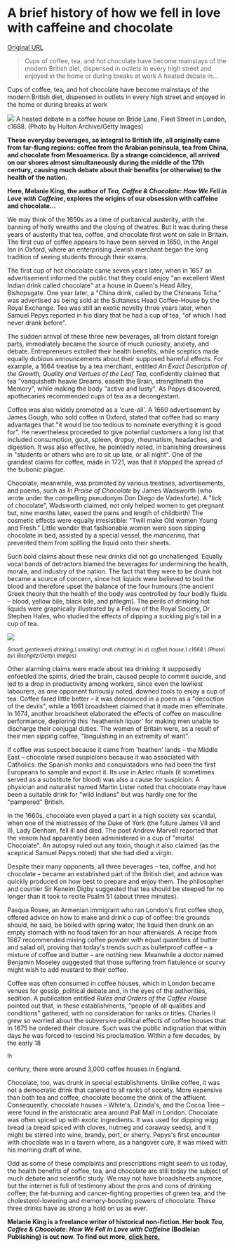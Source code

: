 # A brief history of how we fell in love with caffeine and chocolate

[Original URL](http://www.historyextra.com/article/food/brief-history-how-we-fell-love-caffeine-and-chocolate)

> Cups of coffee, tea, and hot chocolate have become mainstays of the modern British diet, dispensed in outlets in every high street and enjoyed in the home or during breaks at work A heated debate in...

Cups of coffee, tea, and hot chocolate have become mainstays of the modern British diet, dispensed in outlets in every high street and enjoyed in the home or during breaks at work

![](http://cdn2.historyextra.com/sites/default/files/imagecache/623px_wide/17th-century-coffee-house.jpg) A heated debate in a coffee house on Bride Lane, Fleet Street in London, c1688\. (Photo by Hulton Archive/Getty Images)

**These everyday beverages, so integral to British life, all originally came from far-flung regions: coffee from the Arabian peninsula, tea from China, and chocolate from Mesoamerica. By a strange coincidence, all arrived on our shores almost simultaneously during the middle of the 17th century, causing much debate about their benefits (or otherwise) to the health of the nation.**

**Here, Melanie King, the author of _Tea, Coffee & Chocolate: How We Fell in Love with Caffeine_, explores the origins of our obsession with caffeine and chocolate...**

We may think of the 1650s as a time of puritanical austerity, with the banning of holly wreaths and the closing of theatres. But it was during these years of austerity that tea, coffee, and chocolate first went on sale in Britain. The first cup of coffee appears to have been served in 1650, in the Angel Inn in Oxford, where an enterprising Jewish merchant began the long tradition of seeing students through their exams.

The first cup of hot chocolate came seven years later, when in 1657 an advertisement informed the public that they could enjoy "an excellent West Indian drink called chocolate" at a house in Queen's Head Alley, Bishopsgate. One year later, a "China drink, called by the Chineans Tcha," was advertised as being sold at the Sultaness Head Coffee-House by the Royal Exchange. Tea was still an exotic novelty three years later, when Samuel Pepys reported in his diary that he had a cup of tea, "of which I had never drank before".

The sudden arrival of these three new beverages, all from distant foreign parts, immediately became the source of much curiosity, anxiety, and debate. Entrepreneurs extolled their health benefits, while sceptics made equally dubious announcements about their supposed harmful effects. For example, a 1664 treatise by a tea merchant, entitled _An Exact Description of the Growth, Quality and Vertues of the Leaf Tea_, confidently claimed that tea "vanquisheth heavie Dreams, easeth the Brain, strengthneth the Memory", while making the body "active and lusty". As Pepys discovered, apothecaries recommended cups of tea as a decongestant.

Coffee was also widely promoted as a 'cure-all'. A 1660 advertisement by James Gough, who sold coffee in Oxford, stated that coffee had so many advantages that "it would be too tedious to nominate everything it is good for". He nevertheless proceeded to give potential customers a long list that included consumption, gout, spleen, dropsy, rheumatism, headaches, and digestion. It was also effective, he pointedly noted, in banishing drowsiness in "students or others who are to sit up late, or all night". One of the grandest claims for coffee, made in 1721, was that it stopped the spread of the bubonic plague.

Chocolate, meanwhile, was promoted by various treatises, advertisements, and poems, such as _In Praise of Chocolate_ by James Wadsworth (who wrote under the compelling pseudonym Don Diego de Vadesforte). A "lick of chocolate", Wadsworth claimed, not only helped women to get pregnant but, nine months later, eased the pains and length of childbirth! The cosmetic effects were equally irresistible: "Twill make Old women Young and Fresh." Little wonder that fashionable women were soon sipping chocolate in bed, assisted by a special vessel, the _mancerina_, that prevented them from spilling the liquid onto their sheets.

Such bold claims about these new drinks did not go unchallenged. Equally vocal bands of detractors blamed the beverages for undermining the health, morale, and industry of the nation. The fact that they were to be drunk hot became a source of concern, since hot liquids were believed to boil the blood and therefore upset the balance of the four humours [the ancient Greek theory that the health of the body was controlled by four bodily fluids – blood, yellow bile, black bile, and phlegm]. The perils of drinking hot liquids were graphically illustrated by a Fellow of the Royal Society, Dr Stephen Hales, who studied the effects of dipping a suckling pig's tail in a cup of tea.

![](http://cdn3.historyextra.com/sites/default/files/coffee-house.jpg)

<sub>
  <em>Smart\ gentlemen\ drinking,\ smoking\ and\ chatting\ in\ a\ coffee\ house,\ c1668.\ (Photo\ by\ Rischgitz/Getty\ Images)</em>
</sub>

Other alarming claims were made about tea drinking: it supposedly enfeebled the spirits, dried the brain, caused people to commit suicide, and led to a drop in productivity among workers, since even the lowliest labourers, as one opponent furiously noted, downed tools to enjoy a cup of tea. Coffee fared little better – it was denounced in a poem as a "decoction of the devils", while a 1661 broadsheet claimed that it made men effeminate. In 1674, another broadsheet elaborated the effects of coffee on masculine performance, deploring this 'heathenish liquor' for making men unable to discharge their conjugal duties. The women of Britain were, as a result of their men sipping coffee, "languishing in an extremity of want".

If coffee was suspect because it came from 'heathen' lands – the Middle East – chocolate raised suspicions because it was associated with Catholics: the Spanish monks and conquistadors who had been the first Europeans to sample and export it. Its use in Aztec rituals (it sometimes served as a substitute for blood) was also a cause for suspicion. A physician and naturalist named Martin Lister noted that chocolate may have been a suitable drink for "wild Indians" but was hardly one for the "pampered" British.

In the 1660s, chocolate even played a part in a high society sex scandal, when one of the mistresses of the Duke of York (the future James VII and II), Lady Denham, fell ill and died. The poet Andrew Marvell reported that the venom had apparently been administered in a cup of "mortal Chocolate". An autopsy ruled out any toxin, though it also claimed (as the sceptical Samuel Pepys noted) that she had died a virgin.

Despite their many opponents, all three beverages – tea, coffee, and hot chocolate – became an established part of the British diet, and advice was quickly produced on how best to prepare and enjoy them. The philosopher and courtier Sir Kenelm Digby suggested that tea should be steeped for no longer than it took to recite Psalm 51 (about three minutes).

Pasqua Rosee, an Armenian immigrant who ran London's first coffee shop, offered advice on how to make and drink a cup of coffee: the grounds should, he said, be boiled with spring water, the liquid then drunk on an empty stomach with no food taken for an hour afterwards. A recipe from 1667 recommended mixing coffee powder with equal quantities of butter and salad oil, proving that today's trends such as bulletproof coffee – a mixture of coffee and butter – are nothing new. Meanwhile a doctor named Benjamin Moseley suggested that those suffering from flatulence or scurvy might wish to add mustard to their coffee.

Coffee was often consumed in coffee houses, which in London became venues for gossip, political debate and, in the eyes of the authorities, sedition. A publication entitled _Rules and Orders of the Coffee House_ pointed out that, in these establishments, "people of all qualities and conditions" gathered, with no consideration for ranks or titles. Charles II grew so worried about the subversive political effects of coffee houses that in 1675 he ordered their closure. Such was the public indignation that within days he was forced to rescind his proclamation. Within a few decades, by the early 18

<sup>th</sup>

 century, there were around 3,000 coffee houses in England.

Chocolate, too, was drunk in special establishments. Unlike coffee, it was not a democratic drink that catered to all ranks of society. More expensive than both tea and coffee, chocolate became the drink of the affluent. Consequently, chocolate houses – White's, Ozinda's, and the Cocoa Tree – were found in the aristocratic area around Pall Mall in London. Chocolate was often spiced up with exotic ingredients. It was used for dipping wigg bread (a bread spiced with cloves, nutmeg and caraway seeds), and it might be stirred into wine, brandy, port, or sherry. Pepys's first encounter with chocolate was in a tavern where, as a hangover cure, it was mixed with his morning draft of wine.

Odd as some of these complaints and prescriptions might seem to us today, the health benefits of coffee, tea, and chocolate are still today the subject of much debate and scientific study. We may not have broadsheets anymore, but the internet is full of testimony about the pros and cons of drinking coffee; the fat-burning and cancer-fighting properties of green tea; and the cholesterol-lowering and memory-boosting powers of chocolate. These three drinks have as strong a hold on us as ever.

**Melanie King is a freelance writer of historical non-fiction. Her book _Tea, Coffee & Chocolate: How We Fell in Love with Caffeine_ (Bodleian Publishing) is out now. To find out more,** [**click here.**](http://melaniekingbooks.com)
